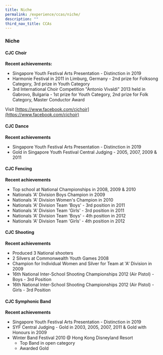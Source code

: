```yaml
---
title: Niche
permalink: /experience/ccas/niche/
description: ""
third_nav_title: CCAs
---
```

### **Niche**
#### **CJC Choir**
**Recent achievements:**  

*   Singapore Youth Festival Arts Presentation - Distinction in 2019
*   Harmonie Festival in 2011 in Limburg, Germany - 2nd prize for Folksong Category, 3rd prize in Youth Category
*   3rd International Choir Competition "Antonio Vivaldi" 2013 held in Gabrovo, Bulgaria - 1st prize for Youth Category, 2nd prize for Folk Category, Master Conductor Award

Visit [https://www.facebook.com/cjchoir](https://www.facebook.com/cjchoir)

#### **CJC Dance**
**Recent achievements**
*   Singapore Youth Festival Arts Presentation - Distinction in 2019
*   Gold in Singapore Youth Festival Central Judging - 2005, 2007, 2009 & 2011

#### **CJC Fencing**
**Recent achievements**
*   Top school at National Championships in 2008, 2009 & 2010
*   Nationals 'A' Division Boys Champion in 2009
*   Nationals 'A' Division Women's Champion in 2010
*   Nationals 'A' Division Team 'Boys' - 3rd position in 2011
*   Nationals 'A' Division Team 'Girls' - 3rd position in 2011
*   Nationals 'A' Division Team 'Boys' - 4th position in 2012
*   Nationals 'A' Division Team 'Girls' - 4th position in 2012

#### **CJC Shooting**
**Recent achievements**
*   Produced 3 National shooters
*   2 Silvers at Commonwealth Youth Games 2008
*   Champion for Individual Women and Silver for Team at 'A' Division in 2009
*   16th National Inter-School Shooting Championships 2012 (Air Pistol) - Boys - 3rd Position
*   16th National Inter-School Shooting Championships 2012 (Air Pistol) - Girls - 3rd Position

#### **CJC Symphonic Band**
**Recent achievements**

*   Singapore Youth Festival Arts Presentation - Distinction in 2019
*   SYF Central Judging - Gold in 2003, 2005, 2007, 2011 & Gold with Honours in 2009
*   Winter Band Festival 2010 @ Hong Kong Disneyland Resort
	*   Top Band in open category
	*   Awarded Gold
